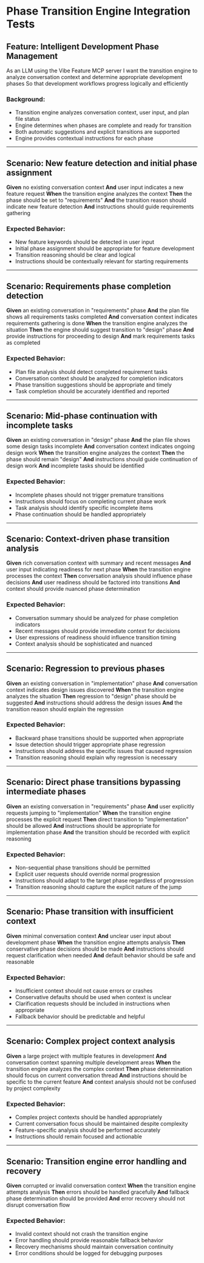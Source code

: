 # Phase Transition Engine Integration Tests

## Feature: Intelligent Development Phase Management

As an LLM using the Vibe Feature MCP server
I want the transition engine to analyze conversation context and determine appropriate development phases
So that development workflows progress logically and efficiently

### Background:

- Transition engine analyzes conversation context, user input, and plan file status
- Engine determines when phases are complete and ready for transition
- Both automatic suggestions and explicit transitions are supported
- Engine provides contextual instructions for each phase

---

## Scenario: New feature detection and initial phase assignment

**Given** no existing conversation context
**And** user input indicates a new feature request
**When** the transition engine analyzes the context
**Then** the phase should be set to "requirements"
**And** the transition reason should indicate new feature detection
**And** instructions should guide requirements gathering

### Expected Behavior:

- New feature keywords should be detected in user input
- Initial phase assignment should be appropriate for feature development
- Transition reasoning should be clear and logical
- Instructions should be contextually relevant for starting requirements

---

## Scenario: Requirements phase completion detection

**Given** an existing conversation in "requirements" phase
**And** the plan file shows all requirements tasks completed
**And** conversation context indicates requirements gathering is done
**When** the transition engine analyzes the situation
**Then** the engine should suggest transition to "design" phase
**And** provide instructions for proceeding to design
**And** mark requirements tasks as completed

### Expected Behavior:

- Plan file analysis should detect completed requirement tasks
- Conversation context should be analyzed for completion indicators
- Phase transition suggestions should be appropriate and timely
- Task completion should be accurately identified and reported

---

## Scenario: Mid-phase continuation with incomplete tasks

**Given** an existing conversation in "design" phase
**And** the plan file shows some design tasks incomplete
**And** conversation context indicates ongoing design work
**When** the transition engine analyzes the context
**Then** the phase should remain "design"
**And** instructions should guide continuation of design work
**And** incomplete tasks should be identified

### Expected Behavior:

- Incomplete phases should not trigger premature transitions
- Instructions should focus on completing current phase work
- Task analysis should identify specific incomplete items
- Phase continuation should be handled appropriately

---

## Scenario: Context-driven phase transition analysis

**Given** rich conversation context with summary and recent messages
**And** user input indicating readiness for next phase
**When** the transition engine processes the context
**Then** conversation analysis should influence phase decisions
**And** user readiness should be factored into transitions
**And** context should provide nuanced phase determination

### Expected Behavior:

- Conversation summary should be analyzed for phase completion indicators
- Recent messages should provide immediate context for decisions
- User expressions of readiness should influence transition timing
- Context analysis should be sophisticated and nuanced

---

## Scenario: Regression to previous phases

**Given** an existing conversation in "implementation" phase
**And** conversation context indicates design issues discovered
**When** the transition engine analyzes the situation
**Then** regression to "design" phase should be suggested
**And** instructions should address the design issues
**And** the transition reason should explain the regression

### Expected Behavior:

- Backward phase transitions should be supported when appropriate
- Issue detection should trigger appropriate phase regression
- Instructions should address the specific issues that caused regression
- Transition reasoning should explain why regression is necessary

---

## Scenario: Direct phase transitions bypassing intermediate phases

**Given** an existing conversation in "requirements" phase
**And** user explicitly requests jumping to "implementation"
**When** the transition engine processes the explicit request
**Then** direct transition to "implementation" should be allowed
**And** instructions should be appropriate for implementation phase
**And** the transition should be recorded with explicit reasoning

### Expected Behavior:

- Non-sequential phase transitions should be permitted
- Explicit user requests should override normal progression
- Instructions should adapt to the target phase regardless of progression
- Transition reasoning should capture the explicit nature of the jump

---

## Scenario: Phase transition with insufficient context

**Given** minimal conversation context
**And** unclear user input about development phase
**When** the transition engine attempts analysis
**Then** conservative phase decisions should be made
**And** instructions should request clarification when needed
**And** default behavior should be safe and reasonable

### Expected Behavior:

- Insufficient context should not cause errors or crashes
- Conservative defaults should be used when context is unclear
- Clarification requests should be included in instructions when appropriate
- Fallback behavior should be predictable and helpful

---

## Scenario: Complex project context analysis

**Given** a large project with multiple features in development
**And** conversation context spanning multiple development areas
**When** the transition engine analyzes the complex context
**Then** phase determination should focus on current conversation thread
**And** instructions should be specific to the current feature
**And** context analysis should not be confused by project complexity

### Expected Behavior:

- Complex project contexts should be handled appropriately
- Current conversation focus should be maintained despite complexity
- Feature-specific analysis should be performed accurately
- Instructions should remain focused and actionable

---

## Scenario: Transition engine error handling and recovery

**Given** corrupted or invalid conversation context
**When** the transition engine attempts analysis
**Then** errors should be handled gracefully
**And** fallback phase determination should be provided
**And** error recovery should not disrupt conversation flow

### Expected Behavior:

- Invalid context should not crash the transition engine
- Error handling should provide reasonable fallback behavior
- Recovery mechanisms should maintain conversation continuity
- Error conditions should be logged for debugging purposes
